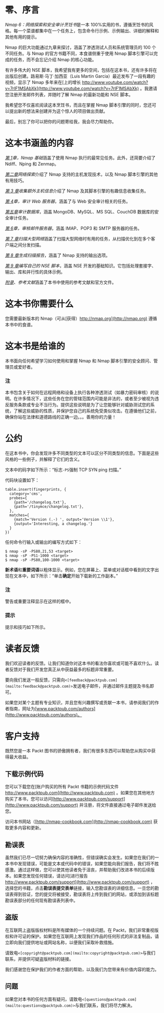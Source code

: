# 零、序言

*Nmap 6：网络探索和安全审计烹饪书*是一本 100%实用的书，遵循烹饪书的风格。每一个菜谱都集中在一个任务上，包含命令行示例、示例输出、详细的解释和其他有用的提示。

Nmap 的巨大功能通过九章来探讨，涵盖了渗透测试人员和系统管理员的 100 个不同任务。与 Nmap 的官方书籍不同，本食谱侧重于使用 Nmap 脚本引擎可以完成的任务，而不会忘记介绍 Nmap 的核心功能。

有许多伟大的 NSE 脚本，我希望我有更多的空间，包括在这本书，还有许多将在出版后创建。路易斯·马丁·加西亚（Luis Martin Garcia）最近发布了一段有趣的视频，显示了 Nmap 多年来在[上的增长 http://www.youtube.com/watch?v=7rlF1MSAbXk](http://www.youtube.com/watch?v=7rlF1MSAbXk) 。我邀请您注册开发邮件列表，并随时了解 Nmap 的最新功能和 NSE 脚本。

我希望您不仅喜欢阅读这本烹饪书，而且在掌握 Nmap 脚本引擎的同时，您还可以提出新的想法来创建并为这个惊人的项目做出贡献。

最后，别忘了你可以把你的问题寄给我，我会尽力帮助你。

# 这本书涵盖的内容

*[第 1](01.html "Chapter 1. Nmap Fundamentals")章，Nmap 基础*涵盖了使用 Nmap 执行的最常见任务。此外，还简要介绍了 Ndiff、Nping 和 Zenmap。

*[第二章](02.html "Chapter 2. Network Exploration")网络探索*介绍了 Nmap 支持的主机发现技术，以及 Nmap 脚本引擎的其他有用技巧。

*[第 3 章](03.html "Chapter 3. Gathering Additional Host Information")收集额外主机信息*介绍了 Nmap 及其脚本引擎的有趣信息收集任务。

*[第 4](04.html "Chapter 4. Auditing Web Servers")章，审计 Web 服务器*，涵盖了与 Web 安全审计相关的任务。

*[第五章](05.html "Chapter 5. Auditing Databases")审计数据库*，涵盖 MongoDB、MySQL、MS SQL、CouchDB 数据库的安全审计任务。

*[第 6](06.html "Chapter 6. Auditing Mail Servers")章，审核邮件服务器*，涵盖 IMAP、POP3 和 SMTP 服务器的任务。

*[第 7 章](07.html "Chapter 7. Scanning Large Networks")扫描大型网络*涵盖了扫描大型网络时有用的任务，从扫描优化到在多个客户端之间分发扫描。

*[第 8 章](08.html "Chapter 8. Generating Scan Reports")生成扫描报告*，涵盖了 Nmap 支持的输出选项。

*[第 9 章](09.html "Chapter 9. Writing Your Own NSE Scripts")编写自己的 NSE 脚本*，涵盖 NSE 开发的基础知识。它包括处理套接字、输出、库和并行性的具体示例。

*[附录](10.html "Appendix A. References")、参考文献*涵盖了本书中使用的参考文献和官方文件。

# 这本书你需要什么

您需要最新版本的 Nmap（可从[获得）http://nmap.org](http://nmap.org) 遵循本书中的食谱。

# 这本书是给谁的

本书面向任何希望学习如何使用和掌握 Nmap 和 Nmap 脚本引擎的安全顾问、管理员或爱好者。

### 注

本书包含关于如何在远程网络和设备上执行各种渗透测试（如暴力密码审核）的说明。在许多情况下，这些任务在您的管辖范围内可能是非法的，或者至少被视为违反服务条款或专业不当行为。提供这些说明是为了让您能够针对威胁测试您的系统，了解这些威胁的性质，并保护您自己的系统免受类似攻击。在遵循他们之前，确保你站在法律和道德路线的正确一边。。。善用你的力量！

# 公约

在这本书中，你会发现许多不同类型的文本可以区分不同类型的信息。下面是这些风格的一些例子，并解释了它们的含义。

文本中的码字如下所示：“标志`-PS`强制 TCP SYN ping 扫描。”

代码块设置如下：

```
table.insert(fingerprints, {
  category='cms',
  probes={
    {path='/changelog.txt'},
    {path='/tinymce/changelog.txt'},
  },
  matches={
    {match='Version (.-) ', output='Version \\1'},
    {output='Interesting, a changelog.'}
  }
})
```

任何命令行输入或输出的编写方式如下：

```
$ nmap -sP -PS80,21,53 <target>
$ nmap -sP -PS1-1000 <target>
$ nmap -sP -PS80,100-1000 <target>

```

**新术语**和**重要词语**以粗体显示。例如，您在屏幕上、菜单或对话框中看到的文字出现在文本中，如下所示：“单击**确定**开始下载新的工作副本。”

### 注

警告或重要注释显示在这样的框中。

### 提示

提示和技巧如下所示。

# 读者反馈

我们欢迎读者的反馈。让我们知道你对这本书的看法你喜欢或可能不喜欢什么。读者反馈对于我们开发您真正从中获益最多的标题非常重要。

要向我们发送一般反馈，只需向`<[feedback@packtpub.com](mailto:feedback@packtpub.com)>`发送电子邮件，并通过邮件主题提及书名即可。

如果您对某个主题有专业知识，并且您有兴趣撰写或贡献一本书，请参阅我们的作者指南，网址为[www.packtpub.com/authors](http://www.packtpub.com/authors)。

# 客户支持

既然您是一本 Packt 图书的骄傲拥有者，我们有很多东西可以帮助您从购买中获得最大收益。

## 下载示例代码

您可以下载您在[账户购买的所有 Packt 书籍的示例代码文件 http://www.packtpub.com](http://www.packtpub.com) 。如果您在其他地方购买了本书，您可以访问[http://www.packtpub.com/support](http://www.packtpub.com/support) 并注册，将文件直接通过电子邮件发送给您。

访问本书网站（[http://nmap-cookbook.com](http://nmap-cookbook.com) 获取更多内容和更新。

## 勘误表

虽然我们已尽一切努力确保内容的准确性，但错误确实会发生。如果您在我们的一本书中发现错误，可能是文本或代码中的错误，如果您能向我们报告，我们将不胜感激。通过这样做，您可以使其他读者免于沮丧，并帮助我们改进本书的后续版本。如果您发现任何错误，请访问[进行报告 http://www.packtpub.com/support](http://www.packtpub.com/support) ，选择您的书籍，点击**勘误表****提交****表单**链接，输入您勘误表的详细信息。一旦您的勘误表得到验证，您的提交将被接受，勘误表将上传到我们的网站，或添加到该标题勘误表部分的任何现有勘误表列表中。

## 盗版

在互联网上盗版版权材料是所有媒体的一个持续问题。在 Packt，我们非常重视版权和许可证的保护。如果您在互联网上发现我们作品的任何形式的非法复制品，请立即向我们提供地址或网站名称，以便我们采取补救措施。

请致电`<[copyright@packtpub.com](mailto:copyright@packtpub.com)>`与我们联系，并提供可疑盗版材料的链接。

我们感谢您在保护我们的作者方面的帮助，以及我们为您带来有价值内容的能力。

## 问题

如果您对本书的任何方面有疑问，请致电`<[questions@packtpub.com](mailto:questions@packtpub.com)>`与我们联系，我们将尽力解决。